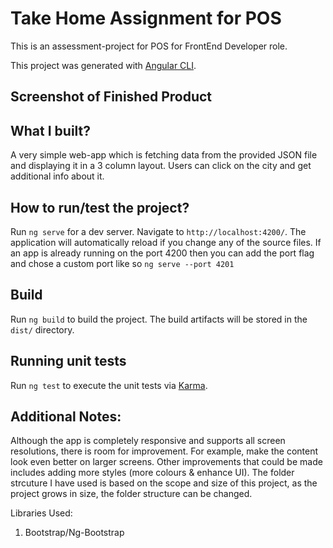 # Take Home Assignment for POS

This is an assessment-project for POS for FrontEnd Developer role.

This project was generated with [Angular CLI](https://github.com/angular/angular-cli).

## Screenshot of Finished Product

## What I built?
A very simple web-app which is fetching data from the provided JSON file and displaying it in a 3 column layout. Users can click on the city and get additional info about it. 

## How to run/test the project?
Run `ng serve` for a dev server. Navigate to `http://localhost:4200/`. The application will automatically reload if you change any of the source files. If an app is already running on the port 4200 then you can add the port flag and chose a custom port like so `ng serve --port 4201`

## Build

Run `ng build` to build the project. The build artifacts will be stored in the `dist/` directory.

## Running unit tests

Run `ng test` to execute the unit tests via [Karma](https://karma-runner.github.io).

## Additional Notes:
Although the app is completely responsive and supports all screen resolutions, there is room for improvement. For example, make the content look even better on larger screens. Other improvements that could be made includes adding more styles (more colours & enhance UI). The folder strcuture I have used is based on the scope and size of this project, as the project grows in size, the folder structure can be changed.

Libraries Used: 
1. Bootstrap/Ng-Bootstrap
